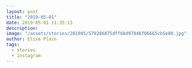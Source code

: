 ```yaml
---
layout: post
title: "2019-05-01"
date: 2019-05-01 11:35:13
description: 
image: "/assets/stories/201905/579286875dff68d97046f06665cb5e80.jpg"
author: Elise Plain
tags: 
  - stories
  - instagram
---
```



<p></p>
